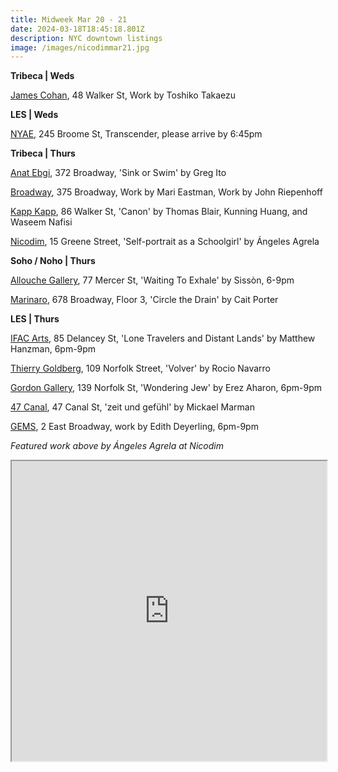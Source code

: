 ```yaml
---
title: Midweek Mar 20 - 21
date: 2024-03-18T18:45:18.801Z
description: NYC downtown listings
image: /images/nicodimmar21.jpg
---
```

**T﻿ribeca | Weds**

[James Cohan](https://www.jamescohan.com/exhibitions/toshiko-takaezu2), 48 Walker St, Work by Toshiko Takaezu

**L﻿ES | Weds**

[NYAE](https://www.nyartistsequity.org/), 245 Broome St, Transcender, please arrive by 6:45pm

**T﻿ribeca | Thurs**

[Anat Ebgi](https://anatebgi.com/exhibitions/greg-ito-sink-or-swim/), 372 Broadway, 'Sink or Swim' by Greg Ito

[Broadway](https://www.broadwaygallery.nyc/), 375 Broadway, Work by Mari Eastman, Work by John Riepenhoff

[Kapp Kapp](https://www.kappkapp.com/exhibitions/canon-thomas-blair-kunning-huang-waseem-nafisi), 86 Walker St, 'Canon' by Thomas Blair, Kunning Huang, and Waseem Nafisi

[Nicodim](https://www.nicodimgallery.com/exhibitions/angeles-agrela-self-portrait-as-a-schoolgirl), 15 Greene Street, 'Self-portrait as a Schoolgirl' by Ángeles Agrela

**S﻿oho / Noho | Thurs**

[Allouche Gallery](https://www.allouchegallery.com/exhibition/sisson-waiting-to-exhale/?back=ago), 77 Mercer St, 'Waiting To Exhale' by Sissòn, 6-9pm

[Marinaro](https://www.marinaro.biz/), 678 Broadway, Floor 3, 'Circle the Drain' by Cait Porter

**L﻿ES | Thurs**

[IFAC Arts](instagram.com/ifacarts), 85 Delancey St, 'Lone Travelers and Distant Lands' by Matthew Hanzman, 6pm-9pm

[Thierry Goldberg](https://thierrygoldberg.com/), 109 Norfolk Street, 'Volver' by Rocio Navarro

[Gordon Gallery](https://www.gordongallery.co.il/new-york-page), 139 Norfolk St, 'Wondering Jew' by Erez Aharon, 6pm-9pm

[47 Canal](http://47canal.us/), 47 Canal St, 'zeit und gefühl' by Mickael Marman

[G﻿EMS](https://gemsss.nyc/), 2 East Broadway, work by Edith Deyerling, 6pm-9pm

*F﻿eatured work above by Ángeles Agrela at Nicodim*

<iframe src="https://www.google.com/maps/d/u/1/embed?mid=1qKwZALP6yL7hZeeEUqZZioq7YaHpXMs&ehbc=2E312F" width="100%" height="480"></iframe>